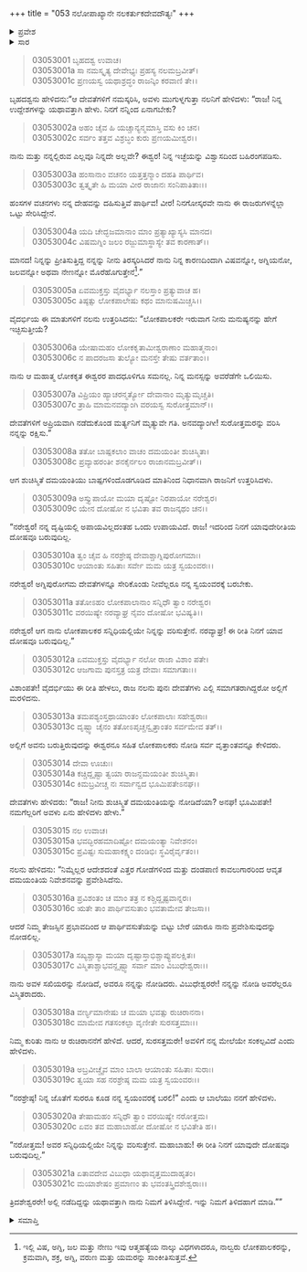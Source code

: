 +++
title = "053 ನಲೋಪಾಖ್ಯಾನೇ ನಲಕರ್ತುಕದೇವದೌತ್ಯಃ"
+++

<details><summary>ಪ್ರವೇಶ</summary>


।।   ಓಂ ಓಂ ನಮೋ ನಾರಾಯಣಾಯ।।   ಶ್ರೀ ವೇದವ್ಯಾಸಾಯ ನಮಃ ।।

ಶ್ರೀ ಕೃಷ್ಣದ್ವೈಪಾಯನ ವೇದವ್ಯಾಸ ವಿರಚಿತ  

**ಶ್ರೀ ಮಹಾಭಾರತ**

**ಆರಣ್ಯಕ ಪರ್ವ**

**ಇಂದ್ರಲೋಕಾಭಿಗಮನ ಪರ್ವ**

**ಅಧ್ಯಾಯ 53**

</details>


<details><summary>ಸಾರ</summary>

ದೇವತೆಗಳ ಸನ್ನಿಧಿಯಲ್ಲಿಯೇ ನಿನ್ನನ್ನು ವರಿಸುತ್ತೇನೆಂದು ದಮಯಂತಿಯು ಹೇಳಲು (1-12) ನಲನು ದೇವತೆಗಳಲ್ಲಿದ್ದಲ್ಲಿಗೆ ಬಂದು ತಿಳಿಸಿದುದು (13-21).

</details>



> 03053001 ಬೃಹದಶ್ವ ಉವಾಚ।  
03053001a ಸಾ ನಮಸ್ಕೃತ್ಯ ದೇವೇಭ್ಯಃ ಪ್ರಹಸ್ಯ ನಲಮಬ್ರವೀತ್।  
03053001c ಪ್ರಣಯಸ್ವ ಯಥಾಶ್ರದ್ಧಂ ರಾಜನ್ಕಿಂ ಕರವಾಣಿ ತೇ।।

ಬೃಹದಶ್ವನು ಹೇಳಿದನು:“ಆ ದೇವತೆಗಳಿಗೆ ನಮಸ್ಕರಿಸಿ, ಅವಳು ಮುಗುಳ್ನಗುತ್ತಾ ನಲನಿಗೆ ಹೇಳಿದಳು: “ರಾಜ! ನಿನ್ನ ಉದ್ದೇಶಗಳನ್ನು ಯಥಾವತ್ತಾಗಿ ಹೇಳು. ನಿನಗೆ ನನ್ನಿಂದ ಏನಾಗಬೇಕು?

> 03053002a ಅಹಂ ಚೈವ ಹಿ ಯಚ್ಚಾನ್ಯನ್ಮಮಾಸ್ತಿ ವಸು ಕಿಂ ಚನ।  
03053002c ಸರ್ವಂ ತತ್ತವ ವಿಶ್ರಬ್ಧಂ ಕುರು ಪ್ರಣಯಮೀಶ್ವರ।।

ನಾನು ಮತ್ತು ನನ್ನಲ್ಲಿರುವ ಎಲ್ಲವೂ ನಿನ್ನದೇ ಅಲ್ಲವೇ? ಈಶ್ವರ! ನಿನ್ನ ಇಚ್ಛೆಯನ್ನು ವಿಶ್ವಾಸದಿಂದ ಬಹಿರಂಗಪಡಿಸು.

> 03053003a ಹಂಸಾನಾಂ ವಚನಂ ಯತ್ತತ್ತನ್ಮಾಂ ದಹತಿ ಪಾರ್ಥಿವ।  
03053003c ತ್ವತ್ಕೃತೇ ಹಿ ಮಯಾ ವೀರ ರಾಜಾನಃ ಸಂನಿಪಾತಿತಾಃ।।

ಹಂಸಗಳ ವಚನಗಳು ನನ್ನ ದೇಹವನ್ನು ದಹಿಸುತ್ತಿವೆ ಪಾರ್ಥಿವ! ವೀರ! ನಿನಗೋಸ್ಕರವೇ ನಾನು ಈ ರಾಜರುಗಳನ್ನೆಲ್ಲಾ ಒಟ್ಟು ಸೇರಿಸಿದ್ದೇನೆ.

> 03053004a ಯದಿ ಚೇದ್ಭಜಮಾನಾಂ ಮಾಂ ಪ್ರತ್ಯಾಖ್ಯಾಸ್ಯಸಿ ಮಾನದ।  
03053004c ವಿಷಮಗ್ನಿಂ ಜಲಂ ರಜ್ಜುಮಾಸ್ಥಾಸ್ಯೇ ತವ ಕಾರಣಾತ್।।

ಮಾನದ! ನಿನ್ನನ್ನು ಪ್ರೀತಿಸುತ್ತಿದ್ದ ನನ್ನನ್ನು ನೀನು ತಿರಸ್ಕರಿಸಿದರೆ ನಾನು ನಿನ್ನ ಕಾರಣದಿಂದಾಗಿ ವಿಷವನ್ನೋ, ಅಗ್ನಿಯನೋ, ಜಲವನ್ನೋ ಅಥವಾ ನೇಣನ್ನೋ ಮೊರೆಹೊಗುತ್ತೇನೆ[^1].”

> 03053005a ಏವಮುಕ್ತಸ್ತು ವೈದರ್ಭ್ಯಾ ನಲಸ್ತಾಂ ಪ್ರತ್ಯುವಾಚ ಹ।  
03053005c ತಿಷ್ಠತ್ಸು ಲೋಕಪಾಲೇಷು ಕಥಂ ಮಾನುಷಮಿಚ್ಚಸಿ।।

ವೈದರ್ಭಿಯ ಈ ಮಾತುಗಳಿಗೆ ನಲನು ಉತ್ತರಿಸಿದನು: “ಲೋಕಪಾಲಕರೇ ಇರುವಾಗ ನೀನು ಮನುಷ್ಯನನ್ನು ಹೇಗೆ ಇಚ್ಛಿಸುತ್ತೀಯೆ?

> 03053006a ಯೇಷಾಮಹಂ ಲೋಕಕೃತಾಮೀಶ್ವರಾಣಾಂ ಮಹಾತ್ಮನಾಂ।   
03053006c ನ ಪಾದರಜಸಾ ತುಲ್ಯೋ ಮನಸ್ತೇ ತೇಷು ವರ್ತತಾಂ।।

ನಾನು ಆ ಮಹಾತ್ಮ ಲೋಕಕೃತ ಈಶ್ವರರ ಪಾದಧೂಳಿಗೂ ಸಮನಲ್ಲ. ನಿನ್ನ ಮನಸ್ಸನ್ನು ಅವರೆಡೆಗೇ ಒಲಿಯಿಸು.

> 03053007a ವಿಪ್ರಿಯಂ ಹ್ಯಾಚರನ್ಮರ್ತ್ಯೋ ದೇವಾನಾಂ ಮೃತ್ಯುಮೃಚ್ಚತಿ।  
03053007c ತ್ರಾಹಿ ಮಾಮನವದ್ಯಾಂಗಿ ವರಯಸ್ವ ಸುರೋತ್ತಮಾನ್।।

ದೇವತೆಗಳಿಗೆ ಅಪ್ರಿಯವಾಗಿ ನಡೆದುಕೊಂಡ ಮರ್ತ್ಯನಿಗೆ ಮೃತ್ಯುವೇ ಗತಿ. ಅನವದ್ಯಾಂಗೀ! ಸುರೋತ್ತಮರನ್ನು ವರಿಸಿ ನನ್ನನ್ನು ರಕ್ಷಿಸು.”

> 03053008a ತತೋ ಬಾಷ್ಪಕಲಾಂ ವಾಚಂ ದಮಯಂತೀ ಶುಚಿಸ್ಮಿತಾ।  
03053008c ಪ್ರವ್ಯಾಹರಂತೀ ಶನಕೈರ್ನಲಂ ರಾಜಾನಮಬ್ರವೀತ್।।

ಆಗ ಶುಚಿಸ್ಮಿತೆ ದಮಯಂತಿಯು ಬಾಷ್ಪಗಳಿಂದೊಡಗೂಡಿದ ಮಾತಿನಿಂದ ನಿಧಾನವಾಗಿ ರಾಜನಿಗೆ ಉತ್ತರಿಸಿದಳು.

> 03053009a ಅಸ್ತ್ಯುಪಾಯೋ ಮಯಾ ದೃಷ್ಟೋ ನಿರಪಾಯೋ ನರೇಶ್ವರ।  
03053009c ಯೇನ ದೋಷೋ ನ ಭವಿತಾ ತವ ರಾಜನ್ಕಥಂ ಚನ।।

“ನರೇಶ್ವರ! ನನ್ನ ದೃಷ್ಟಿಯಲ್ಲಿ ಅಪಾಯವಿಲ್ಲದಂತಹ ಒಂದು ಉಪಾಯವಿದೆ. ರಾಜ! ಇದರಿಂದ ನಿನಗೆ ಯಾವುದೇರೀತಿಯ ದೋಷವೂ ಬರುವುದಿಲ್ಲ.

> 03053010a ತ್ವಂ ಚೈವ ಹಿ ನರಶ್ರೇಷ್ಠ ದೇವಾಶ್ಚಾಗ್ನಿಪುರೋಗಮಾಃ।  
03053010c ಆಯಾಂತು ಸಹಿತಾಃ ಸರ್ವೇ ಮಮ ಯತ್ರ ಸ್ವಯಂವರಃ।।

ನರೇಶ್ವರ! ಅಗ್ನಿಪುರೋಗಮ ದೇವತೆಗಳನ್ನೂ ಸೇರಿಕೊಂಡು ನೀವೆಲ್ಲರೂ ನನ್ನ ಸ್ವಯಂವರಕ್ಕೆ ಬರಬೇಕು.

> 03053011a ತತೋಽಹಂ ಲೋಕಪಾಲಾನಾಂ ಸನ್ನಿಧೌ ತ್ವಾಂ ನರೇಶ್ವರ।  
03053011c ವರಯಿಷ್ಯೇ ನರವ್ಯಾಘ್ರ ನೈವಂ ದೋಷೋ ಭವಿಷ್ಯತಿ।।

ನರೇಶ್ವರ! ಆಗ ನಾನು ಲೋಕಪಾಲಕರ ಸನ್ನಿಧಿಯಲ್ಲಿಯೇ ನಿನ್ನನ್ನು ವರಿಸುತ್ತೇನೆ. ನರವ್ಯಾಘ್ರ! ಈ ರೀತಿ ನಿನಗೆ ಯಾವ ದೋಷವೂ ಬರುವುದಿಲ್ಲ.”

> 03053012a ಏವಮುಕ್ತಸ್ತು ವೈದರ್ಭ್ಯಾ ನಲೋ ರಾಜಾ ವಿಶಾಂ ಪತೇ।   
03053012c ಆಜಗಾಮ ಪುನಸ್ತತ್ರ ಯತ್ರ ದೇವಾಃ ಸಮಾಗತಾಃ।।

ವಿಶಾಂಪತೇ! ವೈದರ್ಭಿಯು ಈ ರೀತಿ ಹೇಳಲು, ರಾಜ ನಲನು ಪುನಃ ದೇವತೆಗಳು ಎಲ್ಲಿ ಸಮಾಗತರಾಗಿದ್ದರೋ ಅಲ್ಲಿಗೆ ಮರಳಿದನು.

> 03053013a ತಮಪಶ್ಯಂಸ್ತಥಾಯಾಂತಂ ಲೋಕಪಾಲಾಃ ಸಹೇಶ್ವರಾಃ।  
03053013c ದೃಷ್ಟ್ವಾ ಚೈನಂ ತತೋಽಪೃಚ್ಚನ್ವೃತ್ತಾಂತಂ ಸರ್ವಮೇವ ತತ್।।

ಅಲ್ಲಿಗೆ ಅವನು ಬರುತ್ತಿರುವುದನ್ನು ಈಶ್ವರನೂ ಸಹಿತ ಲೋಕಪಾಲಕರು ನೋಡಿ ಸರ್ವ ವೃತ್ತಾಂತವನ್ನೂ ಕೇಳಿದರು.

> 03053014 ದೇವಾ ಊಚುಃ।  
03053014a ಕಚ್ಚಿದ್ದೃಷ್ಟಾ ತ್ವಯಾ ರಾಜನ್ದಮಯಂತೀ ಶುಚಿಸ್ಮಿತಾ।   
03053014c ಕಿಮಬ್ರವೀಚ್ಚ ನಃ ಸರ್ವಾನ್ವದ ಭೂಮಿಪತೇಽನಘ।।

ದೇವತೆಗಳು ಹೇಳಿದರು: “ರಾಜ! ನೀನು ಶುಚಿಸ್ಮಿತೆ ದಮಯಂತಿಯನ್ನು ನೋಡಿದೆಯಾ? ಅನಘ! ಭೂಮಿಪತೇ! ನಮಗೆಲ್ಲರಿಗೆ ಅವಳು ಏನು ಹೇಳಿದಳು ಹೇಳು.”

> 03053015 ನಲ ಉವಾಚ।  
03053015a ಭವದ್ಭಿರಹಮಾದಿಷ್ಟೋ ದಮಯಂತ್ಯಾ ನಿವೇಶನಂ।  
03053015c ಪ್ರವಿಷ್ಟಃ ಸುಮಹಾಕಕ್ಷ್ಯಂ ದಂಡಿಭಿಃ ಸ್ಥವಿರೈರ್ವೃತಂ।।

ನಲನು ಹೇಳಿದನು: “ನಿಮ್ಮೆಲ್ಲರ ಆದೇಶದಂತೆ ಎತ್ತರ ಗೋಡೆಗಳಿಂದ ಮತ್ತು ದಂಡಪಾಣಿ ಕಾವಲುಗಾರರಿಂದ ಆವೃತ ದಮಯಂತಿಯ ನಿವೇಶನವನ್ನು ಪ್ರವೇಶಿಸಿದೆನು.

> 03053016a ಪ್ರವಿಶಂತಂ ಚ ಮಾಂ ತತ್ರ ನ ಕಶ್ಚಿದ್ದೃಷ್ಟವಾನ್ನರಃ।   
03053016c ಋತೇ ತಾಂ ಪಾರ್ಥಿವಸುತಾಂ ಭವತಾಮೇವ ತೇಜಸಾ।।

ಆದರೆ ನಿಮ್ಮ ತೇಜಸ್ಸಿನ ಪ್ರಭಾವದಿಂದ ಆ ಪಾರ್ಥಿವಸುತೆಯನ್ನು ಬಿಟ್ಟು ಬೇರೆ ಯಾರೂ ನಾನು ಪ್ರವೇಶಿಸುವುದನ್ನು ನೋಡಲಿಲ್ಲ.

> 03053017a ಸಖ್ಯಶ್ಚಾಸ್ಯಾ ಮಯಾ ದೃಷ್ಟಾಸ್ತಾಭಿಶ್ಚಾಪ್ಯುಪಲಕ್ಷಿತಃ।  
03053017c ವಿಸ್ಮಿತಾಶ್ಚಾಭವನ್ದೃಷ್ಟ್ವಾ ಸರ್ವಾ ಮಾಂ ವಿಬುಧೇಶ್ವರಾಃ।।

ನಾನು ಅವಳ ಸಖಿಯರನ್ನು ನೋಡಿದೆ, ಅವರೂ ನನ್ನನ್ನು ನೋಡಿದರು. ವಿಬುಧೇಶ್ವರರೇ! ನನ್ನನ್ನು ನೋಡಿ ಅವರೆಲ್ಲರೂ ವಿಸ್ಮಿತರಾದರು.

> 03053018a ವರ್ಣ್ಯಮಾನೇಷು ಚ ಮಯಾ ಭವತ್ಸು ರುಚಿರಾನನಾ।  
03053018c ಮಾಮೇವ ಗತಸಂಕಲ್ಪಾ ವೃಣೀತೇ ಸುರಸತ್ತಮಾಃ।।

ನಿಮ್ಮ ಕುರಿತು ನಾನು ಆ ರುಚಿರಾನನೆಗೆ ಹೇಳಿದೆ. ಆದರೆ, ಸುರಸತ್ತಮರೇ! ಅವಳಿಗೆ ನನ್ನ ಮೇಲೆಯೇ ಸಂಕಲ್ಪವಿದೆ ಎಂದು ಹೇಳಿದಳು.

> 03053019a ಅಬ್ರವೀಚ್ಚೈವ ಮಾಂ ಬಾಲಾ ಆಯಾಂತು ಸಹಿತಾಃ ಸುರಾಃ।   
03053019c ತ್ವಯಾ ಸಹ ನರಶ್ರೇಷ್ಠ ಮಮ ಯತ್ರ ಸ್ವಯಂವರಃ।।

“ನರಶ್ರೇಷ್ಠ! ನಿನ್ನ ಜೊತೆಗೆ ಸುರರೂ ಕೂಡ ನನ್ನ ಸ್ವಯಂವರಕ್ಕೆ ಬರಲಿ!” ಎಂದು ಆ ಬಾಲೆಯು ನನಗೆ ಹೇಳಿದಳು.

> 03053020a ತೇಷಾಮಹಂ ಸನ್ನಿಧೌ ತ್ವಾಂ ವರಯಿಷ್ಯೇ ನರೋತ್ತಮ।  
03053020c ಏವಂ ತವ ಮಹಾಬಾಹೋ ದೋಷೋ ನ ಭವಿತೇತಿ ಹ।।

“ನರೋತ್ತಮ! ಅವರ ಸನ್ನಿಧಿಯಲ್ಲಿಯೇ ನಿನ್ನನ್ನು ವರಿಸುತ್ತೇನೆ. ಮಹಾಬಾಹು! ಈ ರೀತಿ ನಿನಗೆ ಯಾವುದೇ ದೋಷವೂ ಬರುವುದಿಲ್ಲ.”

> 03053021a ಏತಾವದೇವ ವಿಬುಧಾ ಯಥಾವೃತ್ತಮುದಾಹೃತಂ।  
03053021c ಮಯಾಶೇಷಂ ಪ್ರಮಾಣಂ ತು ಭವಂತಸ್ತ್ರಿದಶೇಶ್ವರಾಃ।।

ತ್ರಿದಶೇಶ್ವರರೇ! ಅಲ್ಲಿ ನಡೆದಿದ್ದನ್ನು ಯಥಾವತ್ತಾಗಿ ನಾನು ನಿಮಗೆ ತಿಳಿಸಿದ್ದೇನೆ. ಇನ್ನು ನಿಮಗೆ ತಿಳಿದಹಾಗೆ ಮಾಡಿ.””

<details><summary>ಸಮಾಪ್ತಿ</summary>


ಇತಿ ಶ್ರೀ ಮಹಾಭಾರತೇ ಆರಣ್ಯಕಪರ್ವಣಿ ಇಂದ್ರಲೋಕಾಭಿಗಮನಪರ್ವಣಿ ನಲೋಪಾಖ್ಯಾನೇ ನಲಕರ್ತುಕದೇವದೌತ್ಯೇ ತ್ರಿಪಂಚಾಶತ್ತಮೋಽಧ್ಯಾಯಃ।  
ಇದು ಮಹಾಭಾರತದ ಆರಣ್ಯಕಪರ್ವದಲ್ಲಿ ಇಂದ್ರಲೋಕಾಭಿಗಮನಪರ್ವದಲ್ಲಿ ನಲೋಪಾಖ್ಯಾನದಲ್ಲಿ ನಲಕರ್ತುಕದೇವದೌತ್ಯ ಎನ್ನುವ ಐವತ್ತ್ಮೂರನೆಯ ಅಧ್ಯಾಯವು.



</details>

[^1]: ಇಲ್ಲಿ ವಿಷ, ಅಗ್ನಿ, ಜಲ ಮತ್ತು ನೇಣು ಇವು ಆತ್ಮಹತ್ಯೆಯ ನಾಲ್ಕು ವಿಧಗಳಾದರೂ, ನಾಲ್ವರು ಲೋಕಪಾಲಕರನ್ನು, ಕ್ರಮವಾಗಿ, ಶಕ್ರ, ಅಗ್ನಿ, ವರುಣ ಮತ್ತು ಯಮರನ್ನು ಸಾಂಕೀತಿಸುತ್ತವೆ.

